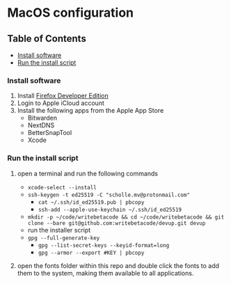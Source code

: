 # MacOS configuration

## Table of Contents

- [Install software](#install-software)
- [Run the install script](#run-the-install-script)

### Install software

1. Install [Firefox Developer Edition](https://www.mozilla.org/en-US/firefox/developer/)
1. Login to Apple iCloud account
1. Install the following apps from the Apple App Store
    - Bitwarden
    - NextDNS
    - BetterSnapTool
    - Xcode

### Run the install script

1. open a terminal and run the following commands
    - ```xcode-select --install```
    - ```ssh-keygen -t ed25519 -C "scholle.mv@protonmail.com"```
      - ```cat ~/.ssh/id_ed25519.pub | pbcopy```
      - ```ssh-add --apple-use-keychain ~/.ssh/id_ed25519```
    - ```mkdir -p ~/code/writebetacode && cd ~/code/writebetacode && git clone --bare git@github.com:writebetacode/devup.git devup```
    - run the installer script
    - ```gpg --full-generate-key```
      - ```gpg --list-secret-keys --keyid-format=long```
      - ```gpg --armor --export #KEY | pbcopy```

1. open the fonts folder within this repo and double click the fonts to add them
   to the system, making them available to all applications.
